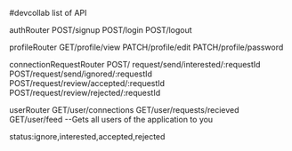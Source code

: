 #devcollab list of API

authRouter
POST/signup
POST/login
POST/logout

profileRouter
GET/profile/view
PATCH/profile/edit
PATCH/profile/password

connectionRequestRouter
POST/ request/send/interested/:requestId
POST/request/send/ignored/:requestId
POST/request/review/accepted/:requestId
POST/request/review/rejected/:requestId

userRouter 
GET/user/connections
GET/user/requests/recieved
GET/user/feed --Gets all users of the application to you

status:ignore,interested,accepted,rejected